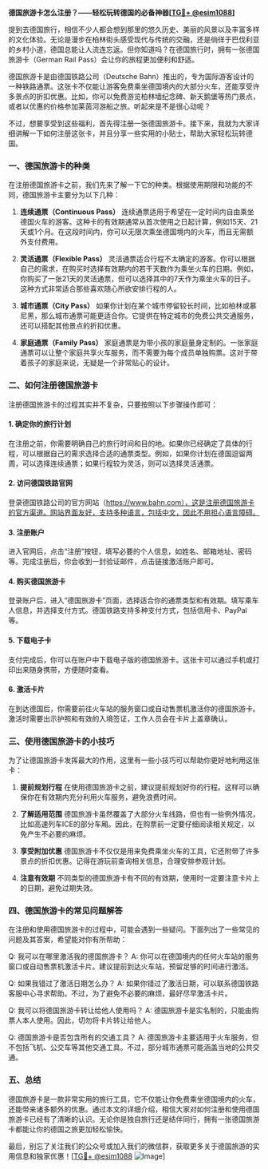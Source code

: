 **德国旅游卡怎么注册？——轻松玩转德国的必备神器[[TG💪+ @esim1088](https://t.me/s/esim1088)]**

提到去德国旅行，相信不少人都会想到那里的悠久历史、美丽的风景以及丰富多样的文化体验。无论是漫步在柏林街头感受现代与传统的交融，还是徜徉于巴伐利亚的乡村小道，德国总能让人流连忘返。但你知道吗？在德国旅行时，拥有一张德国旅游卡（German Rail Pass）会让你的旅程更加便利和舒适。

德国旅游卡是由德国铁路公司（Deutsche Bahn）推出的，专为国际游客设计的一种铁路通票。这张卡不仅能让游客免费乘坐德国境内的大部分火车，还能享受许多景点的折扣优惠。比如，你可以免费游览柏林墙纪念碑、新天鹅堡等热门景点，或者以优惠的价格参加莱茵河游船之旅。听起来是不是很心动呢？

不过，想要享受到这些福利，首先得注册一张德国旅游卡。接下来，我就为大家详细讲解一下如何注册这张卡，并且分享一些实用的小贴士，帮助大家轻松玩转德国。

### 一、德国旅游卡的种类

在注册德国旅游卡之前，我们先来了解一下它的种类。根据使用期限和功能的不同，德国旅游卡主要分为以下几种：

1. **连续通票（Continuous Pass）**
   连续通票适用于希望在一定时间内自由乘坐德国火车的游客。这种卡的有效期通常从首次使用之日起计算，例如15天、21天或1个月。在这段时间内，你可以无限次乘坐德国境内的火车，而且无需额外支付费用。

2. **灵活通票（Flexible Pass）**
   灵活通票适合行程不太确定的游客。你可以根据自己的需求，在购买时选择有效期内的若干天数作为乘坐火车的日期。例如，你购买了一张21天的灵活通票，但可以选择其中的7天作为乘坐火车的日子。这种方式非常适合那些喜欢随心所欲安排行程的人。

3. **城市通票（City Pass）**
   如果你计划在某个城市停留较长时间，比如柏林或慕尼黑，那么城市通票可能更适合你。它提供在特定城市的免费公共交通服务，还可以搭配其他景点的折扣优惠。

4. **家庭通票（Family Pass）**
   家庭通票是为带小孩的家庭量身定制的。一张家庭通票可以让整个家庭共享火车服务，而不需要为每个成员单独购票。这对于带着孩子的家庭来说，无疑是一个非常贴心的设计。

### 二、如何注册德国旅游卡

注册德国旅游卡的过程其实并不复杂，只要按照以下步骤操作即可：

#### 1. 确定你的旅行计划

在注册之前，你需要明确自己的旅行时间和目的地。如果你已经确定了具体的行程，可以根据自己的需求选择合适的通票类型。例如，如果你计划在德国逗留两周，可以选择连续通票；如果行程较为灵活，则可以选择灵活通票。

#### 2. 访问德国铁路官网

登录德国铁路公司的官方网站（https://www.bahn.com），这是注册德国旅游卡的官方渠道。网站界面友好，支持多种语言，包括中文，因此不用担心语言障碍。

#### 3. 注册账户

进入官网后，点击“注册”按钮，填写必要的个人信息，如姓名、邮箱地址、密码等。完成注册后，你会收到一封验证邮件，点击链接激活账户即可。

#### 4. 购买德国旅游卡

登录账户后，进入“德国旅游卡”页面，选择适合你的通票类型和有效期。填写乘车人信息，并选择支付方式。德国铁路支持多种支付方式，包括信用卡、PayPal等。

#### 5. 下载电子卡

支付完成后，你可以在账户中下载电子版的德国旅游卡。这张卡可以通过手机或打印出来随身携带，方便随时查看。

#### 6. 激活卡片

在到达德国后，你需要前往火车站的服务窗口或自动售票机激活你的德国旅游卡。激活时需要出示护照和有效的入境签证，工作人员会在卡片上盖章确认。

### 三、使用德国旅游卡的小技巧

为了让德国旅游卡发挥最大的作用，这里有一些小技巧可以帮助你更好地利用这张卡：

1. **提前规划行程**
   在使用德国旅游卡之前，建议提前规划好你的行程。这样可以确保你在有效期内充分利用火车服务，避免浪费时间。

2. **了解适用范围**
   德国旅游卡虽然覆盖了大部分火车线路，但也有一些例外情况，比如高速列车ICE的部分车厢。因此，在购票前一定要仔细阅读相关规定，以免产生不必要的麻烦。

3. **享受附加优惠**
   德国旅游卡不仅仅是用来免费乘坐火车的工具，它还附带了许多景点的折扣优惠。记得在游玩前查询相关信息，合理安排参观计划。

4. **注意有效期**
   不同类型的德国旅游卡有不同的有效期，使用时一定要注意卡片上的日期，避免过期失效。

### 四、德国旅游卡的常见问题解答

在注册和使用德国旅游卡的过程中，可能会遇到一些疑问。下面列出了一些常见的问题及其答案，希望能对你有所帮助：

Q: 我可以在哪里激活我的德国旅游卡？
A: 你可以在德国境内的任何火车站的服务窗口或自动售票机激活卡片。建议提前到达火车站，预留足够的时间进行激活。

Q: 如果我错过了激活日期怎么办？
A: 如果你错过了激活日期，可以联系德国铁路客服中心寻求帮助。不过，为了避免不必要的麻烦，最好尽早激活卡片。

Q: 我可以将德国旅游卡转让给他人使用吗？
A: 德国旅游卡是实名制的，只能由购票人本人使用。因此，切勿将卡片转让给他人。

Q: 德国旅游卡是否包含所有的交通工具？
A: 德国旅游卡主要适用于火车服务，但不包括飞机、公交车等其他交通工具。不过，部分城市通票可能涵盖当地的公共交通。

### 五、总结

德国旅游卡是一款非常实用的旅行工具，它不仅能让你免费乘坐德国境内的火车，还能带来诸多额外的优惠。通过本文的详细介绍，相信大家对如何注册和使用德国旅游卡已经有了清晰的认识。无论你是独自旅行还是结伴同行，拥有一张德国旅游卡都能让你的德国之旅更加轻松愉快。

最后，别忘了关注我们的公众号或加入我们的微信群，获取更多关于德国旅游的实用信息和独家优惠！[[TG💪+ @esim1088](https://t.me/s/esim1088) ![Image](https://i.postimg.cc/4NQfJmqS/Snipaste-2025-05-13-00-14-12.png)]